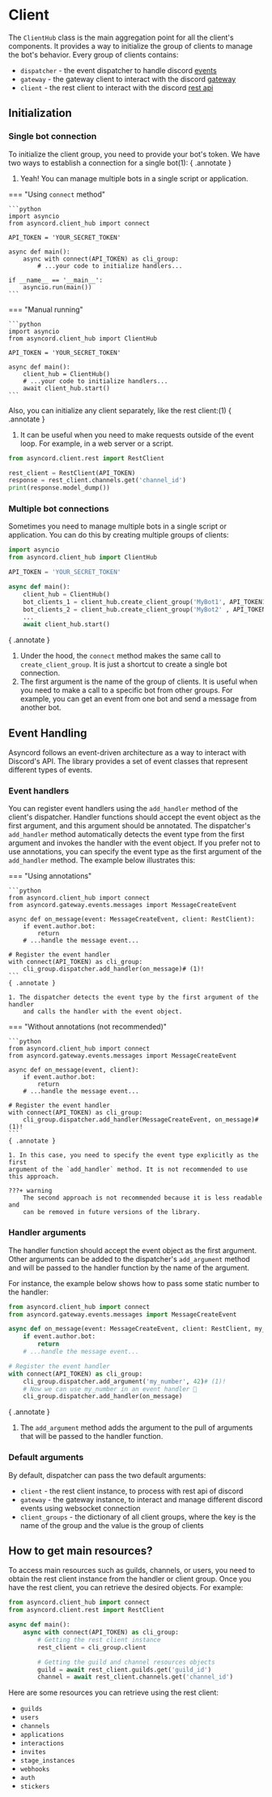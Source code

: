 # Client

The `ClientHub` class is the main aggregation point for all the client's components.
It provides a way to initialize the group of clients to manage the bot's behavior.
Every group of clients contains:

- `dispatcher` - the event dispatcher to handle discord [events](https://discord.com/developers/docs/events/gateway-events#gateway-events)
- `gateway` - the gateway client to interact with the discord [gateway](https://discord.com/developers/docs/events/gateway#gateway)
- `client` - the rest client to interact with the discord [rest api](https://discord.com/developers/docs/reference#http-api)


## Initialization

### Single bot connection

To initialize the client group, you need to provide your bot's token. We have two ways
to establish a connection for a single bot(1):
{ .annotate }

1. Yeah! You can manage multiple bots in a single script or application.

=== "Using `connect` method"

    ```python
    import asyncio
    from asyncord.client_hub import connect

    API_TOKEN = 'YOUR_SECRET_TOKEN'

    async def main():
        async with connect(API_TOKEN) as cli_group:
            # ...your code to initialize handlers...

    if __name__ == '__main__':
        asyncio.run(main())
    ```

=== "Manual running"

    ```python
    import asyncio
    from asyncord.client_hub import ClientHub

    API_TOKEN = 'YOUR_SECRET_TOKEN'

    async def main():
        client_hub = ClientHub()
        # ...your code to initialize handlers...
        await client_hub.start()
    ```

Also, you can initialize any client separately, like the rest client:(1)
{ .annotate }

1.  It can be useful when you need to make requests outside of the event loop.
    For example, in a web server or a script.

```python
from asyncord.client.rest import RestClient

rest_client = RestClient(API_TOKEN)
response = rest_client.channels.get('channel_id')
print(response.model_dump())
```

### Multiple bot connections

Sometimes you need to manage multiple bots in a single script or application.
You can do this by creating multiple groups of clients:

```python
import asyncio
from asyncord.client_hub import ClientHub

API_TOKEN = 'YOUR_SECRET_TOKEN'

async def main():
    client_hub = ClientHub()
    bot_clients_1 = client_hub.create_client_group('MyBot1', API_TOKEN1)# (1)!
    bot_clients_2 = client_hub.create_client_group('MyBot2' , API_TOKEN2)# (2)!
    ...
    await client_hub.start()
```
{ .annotate }

1. Under the hood, the `connect` method makes the same call to `create_client_group`.
    It is just a shortcut to create a single bot connection.
2. The first argument is the name of the group of clients. It is useful when you need to
    make a call to a specific bot from other groups. For example, you can get an event
    from one bot and send a message from another bot.



## Event Handling

Asyncord follows an event-driven architecture as a way to interact with Discord's API.
The library provides a set of event classes that represent different types of events.

### Event handlers

You can register event handlers
using the `add_handler` method of the client's dispatcher.
Handler functions should accept the event object as the first argument,
and this argument should be annotated. The dispatcher's `add_handler` method
automatically detects the event type from the first argument and invokes
the handler with the event object. If you prefer not to use annotations,
you can specify the event type as the first argument of the `add_handler` method.
The example below illustrates this:

=== "Using annotations"

    ```python
    from asyncord.client_hub import connect
    from asyncord.gateway.events.messages import MessageCreateEvent

    async def on_message(event: MessageCreateEvent, client: RestClient):
        if event.author.bot:
            return
        # ...handle the message event...

    # Register the event handler
    with connect(API_TOKEN) as cli_group:
        cli_group.dispatcher.add_handler(on_message)# (1)!
    ```
    { .annotate }

    1. The dispatcher detects the event type by the first argument of the handler
        and calls the handler with the event object.

=== "Without annotations (not recommended)"

    ```python
    from asyncord.client_hub import connect
    from asyncord.gateway.events.messages import MessageCreateEvent

    async def on_message(event, client):
        if event.author.bot:
            return
        # ...handle the message event...

    # Register the event handler
    with connect(API_TOKEN) as cli_group:
        cli_group.dispatcher.add_handler(MessageCreateEvent, on_message)# (1)!
    ```
    { .annotate }

    1. In this case, you need to specify the event type explicitly as the first
    argument of the `add_handler` method. It is not recommended to use this approach.

    ???+ warning
        The second approach is not recommended because it is less readable and
        can be removed in future versions of the library.

### Handler arguments

The handler function should accept the event object as the first argument.
Other arguments can be added to the dispatcher's `add_argument` method and
will be passed to the handler function by the name of the argument.

For instance, the example below shows how to pass some static number to the handler:

```python
from asyncord.client_hub import connect
from asyncord.gateway.events.messages import MessageCreateEvent

async def on_message(event: MessageCreateEvent, client: RestClient, my_number: int):
    if event.author.bot:
        return
    # ...handle the message event...

# Register the event handler
with connect(API_TOKEN) as cli_group:
    cli_group.dispatcher.add_argument('my_number', 42)# (1)!
    # Now we can use my_number in an event handler 🎉
    cli_group.dispatcher.add_handler(on_message)
```
{ .annotate }

1. The `add_argument` method adds the argument to the pull of arguments that
will be passed to the handler function.

### Default arguments

By default, dispatcher can pass the two default arguments:

- `client` - the rest client instance, to process with rest api of discord
- `gateway` - the gateway instance, to interact and manage different discord
    events using websocket connection
- `client_groups` - the dictionary of all client groups, where the key is the name of the group
    and the value is the group of clients


## How to get main resources?

To access main resources such as guilds, channels, or users, you need to obtain
the rest client instance from the handler or client group. Once you have the rest client,
you can retrieve the desired objects. For example:

```python
from asyncord.client_hub import connect
from asyncord.client.rest import RestClient

async def main():
    async with connect(API_TOKEN) as cli_group:
        # Getting the rest client instance
        rest_client = cli_group.client

        # Getting the guild and channel resources objects
        guild = await rest_client.guilds.get('guild_id')
        channel = await rest_client.channels.get('channel_id')
```
Here are some resources you can retrieve using the rest client:

- `guilds`
- `users`
- `channels`
- `applications`
- `interactions`
- `invites`
- `stage_instances`
- `webhooks`
- `auth`
- `stickers`
